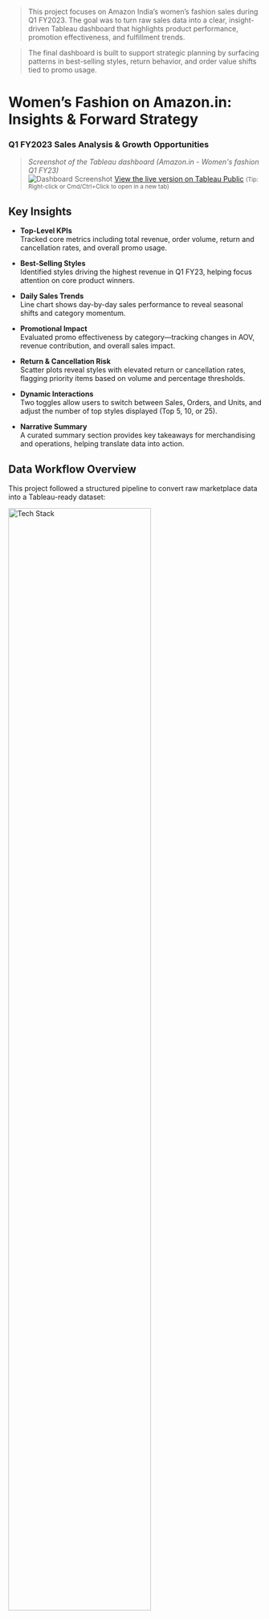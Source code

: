 >This project focuses on Amazon India’s women’s fashion sales during Q1 FY2023. The goal was to turn raw sales data into a clear, insight-driven Tableau dashboard that highlights product performance, promotion effectiveness, and fulfillment trends.

>The final dashboard is built to support strategic planning by surfacing patterns in best-selling styles, return behavior, and order value shifts tied to promo usage.

# Women’s Fashion on Amazon.in: Insights & Forward Strategy
### Q1 FY2023 Sales Analysis & Growth Opportunities

> *Screenshot of the Tableau dashboard (Amazon.in - Women's fashion Q1 FY23)*  
![Dashboard Screenshot](visuals/amazon_in_dashboard.png)
[View the live version on Tableau Public](https://public.tableau.com/app/profile/christopherbolduc/viz/amazon_in_sales_q1fy23/Amazon_in-WomensFashionQ1FY23) <small>(Tip: Right-click or Cmd/Ctrl+Click to open in a new tab)</small>

## Key Insights

- **Top-Level KPIs**  
  Tracked core metrics including total revenue, order volume, return and cancellation rates, and overall promo usage.

- **Best-Selling Styles**  
  Identified styles driving the highest revenue in Q1 FY23, helping focus attention on core product winners.

- **Daily Sales Trends**  
  Line chart shows day-by-day sales performance to reveal seasonal shifts and category momentum.

- **Promotional Impact**  
  Evaluated promo effectiveness by category—tracking changes in AOV, revenue contribution, and overall sales impact.

- **Return & Cancellation Risk**  
  Scatter plots reveal styles with elevated return or cancellation rates, flagging priority items based on volume and percentage thresholds.

- **Dynamic Interactions**  
  Two toggles allow users to switch between Sales, Orders, and Units, and adjust the number of top styles displayed (Top 5, 10, or 25).

- **Narrative Summary**  
  A curated summary section provides key takeaways for merchandising and operations, helping translate data into action.

## Data Workflow Overview

This project followed a structured pipeline to convert raw marketplace data into a Tableau-ready dataset:

<img src="visuals/tech_stack.png" alt="Tech Stack" width="75%" style="margin-bottom: 12px;">


**Pipeline**  
Raw CSVs → Python Cleaning → SQL Modeling (Staging → Prep → Mart) → Tableau Dashboard

### Python Cleaning  
Data was first cleaned using Python (`pandas`) and Excel to:
- Resolve formatting and encoding issues
- Normalize inconsistent values (e.g. category/style mismatches)
- Impute missing data where applicable
- Export cleaned files for SQL ingestion

### SQL Staging Layer  
Staging models standardized the raw inputs:
- Removed rows with invalid or mismatched status values
- Renamed key fields for consistency (e.g. `design_no` → `style`, `stock` → `qty`)
- Ensured consistent schemas across datasets

### SQL Prep Layer  
Prep models enriched and transformed the cleaned data:
- Introduced `status_clean` to standardize fulfillment status
- Calculated derived metrics like `avg_sales_per_unit`
- Flagged imputed values for traceability (`amount_filled`)
- Computed style-level metrics such as `style_total_sales` and `style_pct_of_state_sales`
- Consolidated key attributes (fulfillment type, courier status, etc.)

### SQL Mart Layer

The mart layer contains focused aggregations tailored for Tableau visualizations. Each view serves a specific analytical purpose:

- **`mart_amazon_volume`**  
  Aggregates monthly shipped volume by SKU, size, category, and promo usage  
  *Used to analyze unit volume trends across styles, with and without promotions*

- **`mart_amazon_promos`**  
  Summarizes shipped orders by category and style, segmented by promo application  
  *Drives promo performance comparisons and AOV analysis*

- **`mart_amazon_fulfillment_time_region`**  
  Tracks fulfillment outcomes (shipped, cancelled, returned) by date, location, and size  
  *Supports return/cancellation risk analysis*

- **`mart_amazon_category_b2b_state`**  
  Aggregates sales by category, B2B flag, state, and promo usage  
  *Used for supplemental exploration; not directly linked to dashboard visuals*

- **`mart_amazon_geo_sales`**  
  Captures daily sales by style and region (city/state)  
  *Not currently used in the dashboard but useful for potential geographic deep-dives*

### Tableau Dashboard Design  
The dashboard connects directly to mart-level SQL views. It uses parameter toggles, conditional formatting, annotations, and a narrative summary to guide users through key insights.


## Project Structure

    amazon_in_sales/
    ├── data/
    │   ├── raw/                            Original downloaded CSVs
    │   ├── category_disparities.csv        Used for Excel-based category/style cleanup
    │   └── category_disparities_fixed.csv
    │── cleaned_data/                       Final cleaned files used in the pipeline
    ├── models/
    │   ├── staging/                        Staging SQL views
    │   ├── prep/                           Enriched & cleaned transformation models
    │   └── mart/                           Aggregations for dashboard consumption
    ├── notebooks/                          Python notebooks for EDA, cleaning, testing
    ├── visuals/                            Tableau screenshot
    ├── .env                                Environment file containing DB/API credentials
    ├── .gitignore                          Git exclusion rules
    ├── LICENSE
    ├── README.md
    ├── requirements.txt

 
## Technologies Used
- **Tableau Desktop**  
  Built the interactive dashboard using parameter toggles, visual KPIs, and annotated narrative insights

- **PostgreSQL (via Supabase)**  
  Hosted and queried the cleaned datasets using Supabase’s cloud-based PostgreSQL environment

- **SQL (dbt-style layered modeling)**  
  Used staging, prep, and mart layers to transform raw data into analytical views

- **Python (pandas, SQLAlchemy)**  
  Cleaned and enriched data using Jupyter notebooks inside Visual Studio Code  
  SQLAlchemy was used for database connections and queries during pipeline development

- **Excel**  
  Assisted in early-stage reconciliation and cleanup (e.g. category mismatches)

## Setup Instructions

To replicate or build on this project:

1. Download the raw datasets from [data.world – Anil Sharma Amazon Dataset](https://data.world/anilsharma87).
2. Create and activate a Python environment (optional but recommended).
3. Install dependencies: `pip install -r requirements.txt`
4. Clean the data using Python (`pandas`) or use the cleaned `.csv` files provided.
5. Run the SQL scripts in the following order:
   - Staging views (`stag_*.sql`)
   - Preparation views (`prep_*.sql`)
   - Mart views (`mart_*.sql`)
6. Connect Tableau to the mart-level views (via Supabase) or export them as `.csv` for local development.

7. Customize or extend the dashboard by adjusting parameters, adding new charts, or connecting additional marts as needed.
 
## Disclaimer

This project is for educational and exploratory purposes only.

The dataset is simulated and publicly available via third-party sources.  
It is not affiliated with, endorsed by, or representative of Amazon Inc.

## License

This project is licensed under the MIT License. See the [`LICENSE`](LICENSE) file for details.

## Author

**Christopher Bolduc**  
[LinkedIn](https://www.linkedin.com/in/christopher-david-bolduc/) • [GitHub](https://github.com/christopherbolduc)
